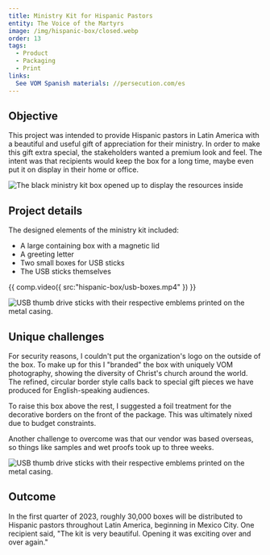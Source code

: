 ```yaml
---
title: Ministry Kit for Hispanic Pastors
entity: The Voice of the Martyrs
image: /img/hispanic-box/closed.webp
order: 13
tags:
  - Product
  - Packaging
  - Print
links:
  See VOM Spanish materials: //persecution.com/es
---
```


## Objective

This project was intended to provide Hispanic pastors in Latin America with a
beautiful and useful gift of appreciation for their ministry. In order to make
this gift extra special, the stakeholders wanted a premium look and feel. The
intent was that recipients would keep the box for a long time, maybe even put it
on display in their home or office.

![The black ministry kit box opened up to display the resources inside](/img/hispanic-box/open.webp)

## Project details

The designed elements of the ministry kit included:

- A large containing box with a magnetic lid
- A greeting letter
- Two small boxes for USB sticks
- The USB sticks themselves

{{ comp.video({ src:"hispanic-box/usb-boxes.mp4" }) }}

![USB thumb drive sticks with their respective emblems printed on the metal casing.](/img/hispanic-box/usb-sticks.webp)

## Unique challenges

For security reasons, I couldn't put the organization's logo on the outside of
the box. To make up for this I "branded" the box with uniquely VOM photography,
showing the diversity of Christ's church around the world. The refined, circular
border style calls back to special gift pieces we have produced for
English-speaking audiences.

To raise this box above the rest, I suggested a foil treatment for the
decorative borders on the front of the package. This was ultimately nixed due to
budget constraints.

Another challenge to overcome was that our vendor was based overseas, so things
like samples and wet proofs took up to three weeks.

![USB thumb drive sticks with their respective emblems printed on the metal casing.](/img/hispanic-box/top.webp)

## Outcome

In the first quarter of 2023, roughly 30,000 boxes will be distributed to
Hispanic pastors throughout Latin America, beginning in Mexico City. One
recipient said, "The kit is very beautiful. Opening it was exciting over and
over again."
